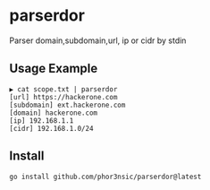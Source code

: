 # parserdor

Parser domain,subdomain,url, ip or cidr by stdin

## Usage Example

```
▶ cat scope.txt | parserdor
[url] https://hackerone.com
[subdomain] ext.hackerone.com
[domain] hackerone.com
[ip] 192.168.1.1
[cidr] 192.168.1.0/24
```

## Install

```
go install github.com/phor3nsic/parserdor@latest
```